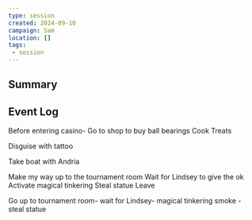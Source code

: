 ```yaml
---
type: session
created: 2024-09-10
campaign: Sam
location: []
tags:
 - session
---
```



## Summary

## Event Log

Before entering casino- 
Go to shop to buy ball bearings
Cook Treats


Disguise with tattoo

Take boat with Andria

Make my way up to the tournament room
Wait for Lindsey to give the ok
Activate magical tinkering
Steal statue
Leave


Go up to tournament room- wait for Lindsey- magical tinkering smoke - steal statue

